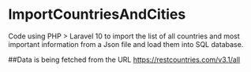 # ImportCountriesAndCities
Code using PHP > Laravel 10 to import the list of all countries and most important information from a Json file and load them into SQL database.

##Data is being fetched from the URL https://restcountries.com/v3.1/all
